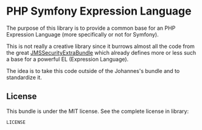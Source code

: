 PHP Symfony Expression Language
===============================

The purpose of this library is to provide a common base for an PHP Expression Language
(more specifically or not for Symfony).

This is not really a creative library since it burrows almost all the code from the great
[JMSSecurityExtraBundle](http://jmsyst.com/bundles/JMSSecurityExtraBundle "") which already defines
more or less such a base for a powerful EL (Expression Language).

The idea is to take this code outside of the Johannes's bundle and to standardize it.

License
-------

This bundle is under the MIT license. See the complete license in library:

    LICENSE